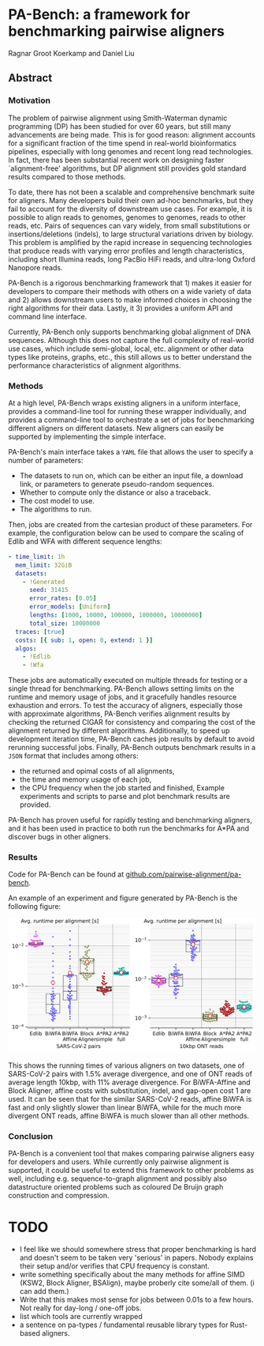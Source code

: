 # PA-Bench: a framework for benchmarking pairwise aligners

Ragnar Groot Koerkamp and Daniel Liu

## Abstract

### Motivation
The problem of pairwise alignment using Smith-Waterman dynamic programming (DP) has been studied for over 60 years,
but still many advancements are being made.
This is for good reason: alignment accounts for a significant fraction of the
time spend in real-world bioinformatics pipelines,
especially with long genomes and recent long read technologies.
In fact, there has been substantial recent work on designing faster `alignment-free' algorithms, but DP alignment still provides
gold standard results compared to those methods.

To date, there has not been a scalable and comprehensive benchmark suite for aligners.
Many developers build their own ad-hoc benchmarks, but they fail to account for the diversity of downstream use cases.
For example, it is possible to align reads to genomes, genomes to genomes, reads to other reads, etc.
Pairs of sequences can vary widely, from small substitutions or insertions/deletions (indels), to large structural variations
driven by biology.
This problem is amplified by the rapid increase in sequencing technologies that produce reads with varying error
profiles and length characteristics, including short Illumina reads, long PacBio
HiFi reads, and ultra-long Oxford Nanopore reads.

PA-Bench is a rigorous benchmarking framework that 1) makes it easier for developers
to compare their methods with others on a wide variety of data and 2) allows
downstream users to make informed choices in choosing the right
algorithms for their data. Lastly, it 3) provides a uniform API and command
line interface.

Currently, PA-Bench only supports benchmarking global alignment of DNA sequences.
Although this does not capture the full complexity of real-world use cases, which include semi-global, local, etc. alignment
or other data types like proteins, graphs, etc., this still allows us to better understand the performance characteristics of alignment
algorithms.

### Methods
At a high level, PA-Bench wraps existing aligners in a uniform interface,
provides a command-line tool for running these wrapper individually,
and provides a command-line tool to orchestrate a set of jobs for benchmarking different aligners on different datasets.
New aligners can easily be supported by implementing the simple interface.

PA-Bench's main interface takes a `YAML` file that allows the user to specify a
number of parameters:
- The datasets to run on, which can be either an input file, a download link, or
parameters to generate pseudo-random sequences.
- Whether to compute only the distance or also a traceback.
- The cost model to use.
- The algorithms to run.

Then, jobs are created from the cartesian product of these parameters.
For example, the configuration below can be used to compare the scaling
of Edlib and WFA with different sequence lengths:
```yaml
- time_limit: 1h
  mem_limit: 32GiB
  datasets:
    - !Generated
      seed: 31415
      error_rates: [0.05]
      error_models: [Uniform]
      lengths: [1000, 10000, 100000, 1000000, 10000000]
      total_size: 10000000
  traces: [true]
  costs: [{ sub: 1, open: 0, extend: 1 }]
  algos:
    - !Edlib
    - !Wfa
```

These jobs are automatically executed on multiple threads for testing or a single thread for benchmarking.
PA-Bench allows setting limits on the runtime and memory usage of jobs, and it gracefully handles
resource exhaustion and errors.
To test the accuracy of aligners, especially those with approximate algorithms, PA-Bench verifies alignment results
by checking the returned CIGAR for consistency and comparing the cost of the
alignment returned by different algorithms.
Additionally, to speed up development iteration time, PA-Bench caches job results by default to avoid rerunning successful jobs.
Finally, PA-Bench outputs benchmark results in a `JSON` format that includes
among others:
- the returned and opimal costs of all alignments,
- the time and memory usage of each job,
- the CPU frequency when the job started and finished,
Example experiments and scripts to parse and plot benchmark results are provided.

PA-Bench has proven useful for rapidly testing and benchmarking aligners, and
it has been used in practice to both run the benchmarks for A\*PA and discover bugs in other aligners.

### Results
Code for PA-Bench can be found at [github.com/pairwise-alignment/pa-bench](github.com/pairwise-alignment/pa-bench).

An example of an experiment and figure generated by PA-Bench is the following
figure:

![figure](covid-affine.svg)

This shows the running times of various aligners on two datasets, one of
SARS-CoV-2 pairs with $1.5\%$ average divergence, and one of ONT reads of
average length $10$kbp, with $11\%$ average divergence. For BiWFA-Affine and
Block Aligner, affine costs with substitution, indel, and gap-open cost $1$ are
used. It can be seen that for the similar SARS-CoV-2 reads, affine BiWFA is fast
and only slightly slower than linear BiWFA, while for the much more divergent
ONT reads, affine BiWFA is much slower than all other methods.

### Conclusion
PA-Bench is a convenient tool that makes comparing pairwise aligners easy for developers and users.
While currently only pairwise alignment is supported, it could be useful to
extend this framework to other problems as well, including e.g.
sequence-to-graph alignment and possibly also datastructure oriented
problems such as coloured De Bruijn graph construction and compression.


# TODO

- I feel like we should somewhere stress that proper benchmarking is hard and
  doesn't seem to be taken very 'serious' in papers. Nobody
  explains their setup and/or verifies that CPU frequency is constant.
- write something specifically about the many methods for affine SIMD (KSW2,
  Block Aligner, BSAlign), maybe proberly cite some/all of them. (i can add them.)
- Write that this makes most sense for jobs between 0.01s to a few hours. Not
  really for day-long / one-off jobs.
- list which tools are currently wrapped
- a sentence on pa-types / fundamental reusable library types for Rust-based aligners.
